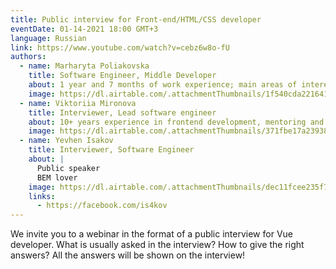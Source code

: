 ```yaml
---
title: Public interview for Front-end/HTML/CSS developer
eventDate: 01-14-2021 18:00 GMT+3
language: Russian
link: https://www.youtube.com/watch?v=cebz6w8o-fU
authors:
  - name: Marharyta Poliakovska
    title: Software Engineer, Middle Developer
    about: 1 year and 7 months of work experience; main areas of interest - html5, css3, scss, bootstrap. Have hands-on experience with Angular 2+ on the current project.
    image: https://dl.airtable.com/.attachmentThumbnails/1f540cda22164147be102b7995bcdb34/017c512e
  - name: Viktoriia Mironova
    title: Interviewer, Lead software engineer
    about: 10+ years experience in frontend development, mentoring and interviewing, have PhD degree)
    image: https://dl.airtable.com/.attachmentThumbnails/371fbe17a239388d5be70d57cf7198be/1029018e
  - name: Yevhen Isakov
    title: Interviewer, Software Engineer
    about: |
      Public speaker
      BEM lover
    image: https://dl.airtable.com/.attachmentThumbnails/dec11fcee235f76ba8df4553b0a115da/7b7445c7
    links:
      - https://facebook.com/is4kov
---
```


We invite you to a webinar in the format of a public interview for Vue developer.
What is usually asked in the interview?
How to give the right answers?
All the answers will be shown on the interview!
